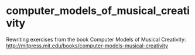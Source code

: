 computer_models_of_musical_creativity
=====================================

Rewriting exercises from the book Computer Models of Musical Creativity: http://mitpress.mit.edu/books/computer-models-musical-creativity
